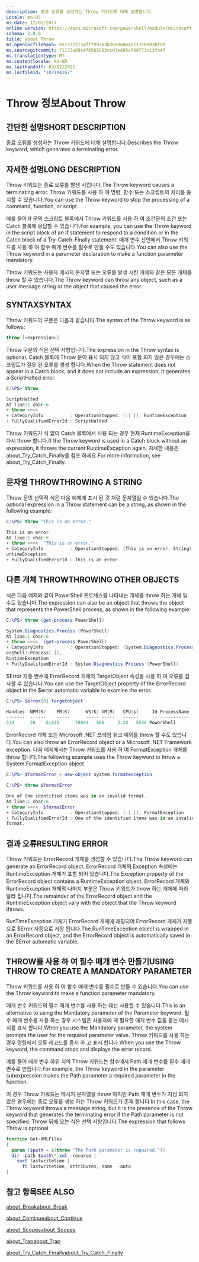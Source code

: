 ```yaml
---
description: 종료 오류를 생성하는 Throw 키워드에 대해 설명합니다.
Locale: en-US
ms.date: 12/01/2017
online version: https://docs.microsoft.com/powershell/module/microsoft.powershell.core/about/about_throw?view=powershell-5.1&WT.mc_id=ps-gethelp
schema: 2.0.0
title: about_Throw
ms.openlocfilehash: e573722154fff99363b26806064ec17c8903bfd8
ms.sourcegitcommit: 71173a89c4f05b5283ccd1e885a780773c13fa47
ms.translationtype: MT
ms.contentlocale: ko-KR
ms.lasthandoff: 03/12/2021
ms.locfileid: "103194167"
---
```

# <a name="about-throw"></a><span data-ttu-id="0a7f2-103">Throw 정보</span><span class="sxs-lookup"><span data-stu-id="0a7f2-103">About Throw</span></span>

## <a name="short-description"></a><span data-ttu-id="0a7f2-104">간단한 설명</span><span class="sxs-lookup"><span data-stu-id="0a7f2-104">SHORT DESCRIPTION</span></span>

<span data-ttu-id="0a7f2-105">종료 오류를 생성하는 Throw 키워드에 대해 설명합니다.</span><span class="sxs-lookup"><span data-stu-id="0a7f2-105">Describes the Throw keyword, which generates a terminating error.</span></span>

## <a name="long-description"></a><span data-ttu-id="0a7f2-106">자세한 설명</span><span class="sxs-lookup"><span data-stu-id="0a7f2-106">LONG DESCRIPTION</span></span>

<span data-ttu-id="0a7f2-107">Throw 키워드는 종료 오류를 발생 시킵니다.</span><span class="sxs-lookup"><span data-stu-id="0a7f2-107">The Throw keyword causes a terminating error.</span></span> <span data-ttu-id="0a7f2-108">Throw 키워드를 사용 하 여 명령, 함수 또는 스크립트의 처리를 중지할 수 있습니다.</span><span class="sxs-lookup"><span data-stu-id="0a7f2-108">You can use the Throw keyword to stop the processing of a command, function, or script.</span></span>

<span data-ttu-id="0a7f2-109">예를 들어 If 문의 스크립트 블록에서 Throw 키워드를 사용 하 여 조건문의 조건 또는 Catch 블록에 응답할 수 있습니다.</span><span class="sxs-lookup"><span data-stu-id="0a7f2-109">For example, you can use the Throw keyword in the script block of an If statement to respond to a condition or in the Catch block of a Try-Catch-Finally statement.</span></span> <span data-ttu-id="0a7f2-110">매개 변수 선언에서 Throw 키워드를 사용 하 여 함수 매개 변수를 필수로 만들 수도 있습니다.</span><span class="sxs-lookup"><span data-stu-id="0a7f2-110">You can also use the Throw keyword in a parameter declaration to make a function parameter mandatory.</span></span>

<span data-ttu-id="0a7f2-111">Throw 키워드는 사용자 메시지 문자열 또는 오류를 발생 시킨 개체와 같은 모든 개체를 throw 할 수 있습니다.</span><span class="sxs-lookup"><span data-stu-id="0a7f2-111">The Throw keyword can throw any object, such as a user message string or the object that caused the error.</span></span>

## <a name="syntax"></a><span data-ttu-id="0a7f2-112">SYNTAX</span><span class="sxs-lookup"><span data-stu-id="0a7f2-112">SYNTAX</span></span>

<span data-ttu-id="0a7f2-113">Throw 키워드의 구문은 다음과 같습니다.</span><span class="sxs-lookup"><span data-stu-id="0a7f2-113">The syntax of the Throw keyword is as follows:</span></span>

```powershell
throw [<expression>]
```

<span data-ttu-id="0a7f2-114">Throw 구문의 식은 선택 사항입니다.</span><span class="sxs-lookup"><span data-stu-id="0a7f2-114">The expression in the Throw syntax is optional.</span></span> <span data-ttu-id="0a7f2-115">Catch 블록에 Throw 문이 표시 되지 않고 식이 포함 되지 않은 경우에는 스크립트가 잘못 된 오류를 생성 합니다.</span><span class="sxs-lookup"><span data-stu-id="0a7f2-115">When the Throw statement does not appear in a Catch block, and it does not include an expression, it generates a ScriptHalted error.</span></span>

```powershell
C:\PS> throw

ScriptHalted
At line:1 char:6
+ throw <<<<
+ CategoryInfo          : OperationStopped: (:) [], RuntimeException
+ FullyQualifiedErrorId : ScriptHalted
```

<span data-ttu-id="0a7f2-116">Throw 키워드가 식 없이 Catch 블록에서 사용 되는 경우 현재 RuntimeException을 다시 throw 합니다.</span><span class="sxs-lookup"><span data-stu-id="0a7f2-116">If the Throw keyword is used in a Catch block without an expression, it throws the current RuntimeException again.</span></span> <span data-ttu-id="0a7f2-117">자세한 내용은 about_Try_Catch_Finally를 참조 하세요.</span><span class="sxs-lookup"><span data-stu-id="0a7f2-117">For more information, see about_Try_Catch_Finally.</span></span>

## <a name="throwing-a-string"></a><span data-ttu-id="0a7f2-118">문자열 THROW</span><span class="sxs-lookup"><span data-stu-id="0a7f2-118">THROWING A STRING</span></span>

<span data-ttu-id="0a7f2-119">Throw 문의 선택적 식은 다음 예제에 표시 된 것 처럼 문자열일 수 있습니다.</span><span class="sxs-lookup"><span data-stu-id="0a7f2-119">The optional expression in a Throw statement can be a string, as shown in the following example:</span></span>

```powershell
C:\PS> throw "This is an error."

This is an error.
At line:1 char:6
+ throw <<<<  "This is an error."
+ CategoryInfo          : OperationStopped: (This is an error.:String) [], R
untimeException
+ FullyQualifiedErrorId : This is an error.
```

## <a name="throwing-other-objects"></a><span data-ttu-id="0a7f2-120">다른 개체 THROW</span><span class="sxs-lookup"><span data-stu-id="0a7f2-120">THROWING OTHER OBJECTS</span></span>

<span data-ttu-id="0a7f2-121">식은 다음 예제와 같이 PowerShell 프로세스를 나타내는 개체를 throw 하는 개체 일 수도 있습니다.</span><span class="sxs-lookup"><span data-stu-id="0a7f2-121">The expression can also be an object that throws the object that represents the PowerShell process, as shown in the following example:</span></span>

```powershell
C:\PS> throw (get-process PowerShell)

System.Diagnostics.Process (PowerShell)
At line:1 char:6
+ throw <<<<  (get-process PowerShell)
+ CategoryInfo          : OperationStopped: (System.Diagnostics.Process (Pow
erShell):Process) [],
RuntimeException
+ FullyQualifiedErrorId : System.Diagnostics.Process (PowerShell)
```

<span data-ttu-id="0a7f2-122">$Error 자동 변수에 ErrorRecord 개체의 TargetObject 속성을 사용 하 여 오류를 검사할 수 있습니다.</span><span class="sxs-lookup"><span data-stu-id="0a7f2-122">You can use the TargetObject property of the ErrorRecord object in the $error automatic variable to examine the error.</span></span>

```powershell
C:\PS> $error[0].targetobject

Handles  NPM(K)    PM(K)      WS(K) VM(M)   CPU(s)     Id ProcessName
-------  ------    -----      ----- -----   ------     -- -----------
319      26    61016      70864   568     3.28   5548 PowerShell
```

<span data-ttu-id="0a7f2-123">ErrorRecord 개체 또는 Microsoft .NET 프레임 워크 예외를 throw 할 수도 있습니다.</span><span class="sxs-lookup"><span data-stu-id="0a7f2-123">You can also throw an ErrorRecord object or a Microsoft .NET Framework exception.</span></span> <span data-ttu-id="0a7f2-124">다음 예제에서는 Throw 키워드를 사용 하 여 FormatException 개체를 throw 합니다.</span><span class="sxs-lookup"><span data-stu-id="0a7f2-124">The following example uses the Throw keyword to throw a System.FormatException object.</span></span>

```powershell
C:\PS> $formatError = new-object system.formatexception

C:\PS> throw $formatError

One of the identified items was in an invalid format.
At line:1 char:6
+ throw <<<<  $formatError
+ CategoryInfo          : OperationStopped: (:) [], FormatException
+ FullyQualifiedErrorId : One of the identified items was in an invalid
format.
```

## <a name="resulting-error"></a><span data-ttu-id="0a7f2-125">결과 오류</span><span class="sxs-lookup"><span data-stu-id="0a7f2-125">RESULTING ERROR</span></span>

<span data-ttu-id="0a7f2-126">Throw 키워드는 ErrorRecord 개체를 생성할 수 있습니다.</span><span class="sxs-lookup"><span data-stu-id="0a7f2-126">The Throw keyword can generate an ErrorRecord object.</span></span> <span data-ttu-id="0a7f2-127">ErrorRecord 개체의 Exception 속성에는 RuntimeException 개체가 포함 되어 있습니다.</span><span class="sxs-lookup"><span data-stu-id="0a7f2-127">The Exception property of the ErrorRecord object contains a RuntimeException object.</span></span> <span data-ttu-id="0a7f2-128">ErrorRecord 개체와 RuntimeException 개체의 나머지 부분은 Throw 키워드가 throw 하는 개체에 따라 달라 집니다.</span><span class="sxs-lookup"><span data-stu-id="0a7f2-128">The remainder of the ErrorRecord object and the RuntimeException object vary with the object that the Throw keyword throws.</span></span>

<span data-ttu-id="0a7f2-129">RunTimeException 개체가 ErrorRecord 개체에 래핑되어 ErrorRecord 개체가 자동으로 $Error 자동으로 저장 됩니다.</span><span class="sxs-lookup"><span data-stu-id="0a7f2-129">The RunTimeException object is wrapped in an ErrorRecord object, and the ErrorRecord object is automatically saved in the $Error automatic variable.</span></span>

## <a name="using-throw-to-create-a-mandatory-parameter"></a><span data-ttu-id="0a7f2-130">THROW를 사용 하 여 필수 매개 변수 만들기</span><span class="sxs-lookup"><span data-stu-id="0a7f2-130">USING THROW TO CREATE A MANDATORY PARAMETER</span></span>

<span data-ttu-id="0a7f2-131">Throw 키워드를 사용 하 여 함수 매개 변수를 필수로 만들 수 있습니다.</span><span class="sxs-lookup"><span data-stu-id="0a7f2-131">You can use the Throw keyword to make a function parameter mandatory.</span></span>

<span data-ttu-id="0a7f2-132">매개 변수 키워드의 필수 매개 변수를 사용 하는 대신 사용할 수 있습니다.</span><span class="sxs-lookup"><span data-stu-id="0a7f2-132">This is an alternative to using the Mandatory parameter of the Parameter keyword.</span></span> <span data-ttu-id="0a7f2-133">필수 매개 변수를 사용 하는 경우 시스템은 사용자에 게 필요한 매개 변수 값을 묻는 메시지를 표시 합니다.</span><span class="sxs-lookup"><span data-stu-id="0a7f2-133">When you use the Mandatory parameter, the system prompts the user for the required parameter value.</span></span> <span data-ttu-id="0a7f2-134">Throw 키워드를 사용 하는 경우 명령에서 오류 레코드를 중지 하 고 표시 합니다.</span><span class="sxs-lookup"><span data-stu-id="0a7f2-134">When you use the Throw keyword, the command stops and displays the error record.</span></span>

<span data-ttu-id="0a7f2-135">예를 들어 매개 변수 하위 식의 Throw 키워드는 함수에서 Path 매개 변수를 필수 매개 변수로 만듭니다.</span><span class="sxs-lookup"><span data-stu-id="0a7f2-135">For example, the Throw keyword in the parameter subexpression makes the Path parameter a required parameter in the function.</span></span>

<span data-ttu-id="0a7f2-136">이 경우 Throw 키워드는 메시지 문자열을 throw 하지만 Path 매개 변수가 지정 되지 않은 경우에는 종료 오류를 생성 하는 Throw 키워드가 존재 합니다.</span><span class="sxs-lookup"><span data-stu-id="0a7f2-136">In this case, the Throw keyword throws a message string, but it is the presence of the Throw keyword that generates the terminating error if the Path parameter is not specified.</span></span> <span data-ttu-id="0a7f2-137">Throw 뒤에 오는 식은 선택 사항입니다.</span><span class="sxs-lookup"><span data-stu-id="0a7f2-137">The expression that follows Throw is optional.</span></span>

```powershell
function Get-XMLFiles
{
  param ($path = $(throw "The Path parameter is required."))
  dir -path $path\*.xml -recurse |
    sort lastwritetime |
      ft lastwritetime, attributes, name  -auto
}
```

## <a name="see-also"></a><span data-ttu-id="0a7f2-138">참고 항목</span><span class="sxs-lookup"><span data-stu-id="0a7f2-138">SEE ALSO</span></span>

[<span data-ttu-id="0a7f2-139">about_Break</span><span class="sxs-lookup"><span data-stu-id="0a7f2-139">about_Break</span></span>](about_Break.md)

[<span data-ttu-id="0a7f2-140">about_Continue</span><span class="sxs-lookup"><span data-stu-id="0a7f2-140">about_Continue</span></span>](about_Continue.md)

[<span data-ttu-id="0a7f2-141">about_Scopes</span><span class="sxs-lookup"><span data-stu-id="0a7f2-141">about_Scopes</span></span>](about_Scopes.md)

[<span data-ttu-id="0a7f2-142">about_Trap</span><span class="sxs-lookup"><span data-stu-id="0a7f2-142">about_Trap</span></span>](about_Trap.md)

[<span data-ttu-id="0a7f2-143">about_Try_Catch_Finally</span><span class="sxs-lookup"><span data-stu-id="0a7f2-143">about_Try_Catch_Finally</span></span>](about_Try_Catch_Finally.md)
